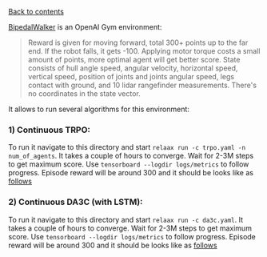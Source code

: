 [Back to contents](../README.md#contents)

[BipedalWalker](https://gym.openai.com/envs/BipedalWalker-v2/) is an OpenAI Gym environment:

> Reward is given for moving forward, total 300+ points up to the far end. If the robot falls, it gets -100. Applying motor torque costs a small amount of points, more optimal agent will get better score. State consists of hull angle speed, angular velocity, horizontal speed, vertical speed, position of joints and joints angular speed, legs contact with ground, and 10 lidar rangefinder measurements. There's no coordinates in the state vector.

It allows to run several algorithms for this environment:

### 1) Continuous TRPO:
To run it navigate to this directory and start `relaax run -c trpo.yaml -n num_of_agents`.
It takes a couple of hours to converge. Wait for 2-3M steps to get maximum score.
Use `tensorboard --logdir logs/metrics` to follow progress.
Episode reward will be around 300 and it should be looks like as
[follows](https://github.com/deeplearninc/relaax/blob/master/docs/Algorithms.md#performance-on-gyms-bipedalwalker)

### 2) Continuous DA3C (with LSTM):
To run it navigate to this directory and start `relaax run -c da3c.yaml`.
It takes a couple of hours to converge. Wait for 2-3M steps to get maximum score.
Use `tensorboard --logdir logs/metrics` to follow progress.
Episode reward will be around 300 and it should be looks like as
[follows](https://github.com/deeplearninc/relaax/blob/master/docs/Algorithms.md#performance-on-some-continuous-control-tasks)
